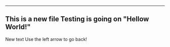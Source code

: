 -------
This is a new file
Testing is going on "Hellow World!"
-------
New text
Use the left arrow to go back!
